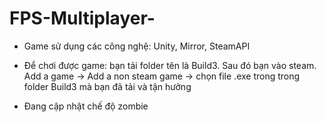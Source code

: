 
# FPS-Multiplayer-
- Game sử dụng các công nghệ: Unity, Mirror, SteamAPI
- Để chơi được game: bạn tải folder tên là Build3. Sau đó bạn vào steam. Add a game -> Add a non steam game -> chọn file .exe trong trong folder Build3 mà bạn đã tải và tận hưởng

- Đang cập nhật chế độ zombie 


